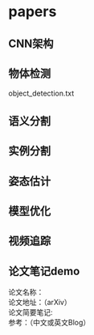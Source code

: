 # papers
## CNN架构

## 物体检测
object_detection.txt  

## 语义分割

## 实例分割

## 姿态估计

## 模型优化

## 视频追踪

## 论文笔记demo
论文名称：  
论文地址：（arXiv）  
论文简要笔记:  
参考：（中文或英文Blog）  
